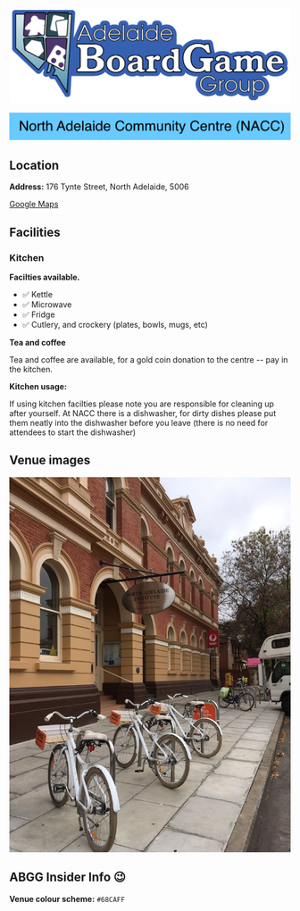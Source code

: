 ![ABGG Logo](/ABGG_Logo.png)

![](/images/venue-stripe-nacc.png)

## Location
**Address:** 176 Tynte Street, North Adelaide, 5006 

[Google Maps](https://goo.gl/maps/BVxtV4zcFoB5tQgg6)

## Facilities

### Kitchen

**Facilties available.**

- ✅ Kettle
- ✅ Microwave
- ✅ Fridge
- ✅ Cutlery, and crockery (plates, bowls, mugs, etc)

**Tea and coffee**

Tea and coffee are available, for a gold coin donation to the centre -- pay in the kitchen.

**Kitchen usage:**

If using kitchen facilties please note you are responsible for cleaning up after yourself.
At NACC there is a dishwasher, for dirty dishes please put them neatly into the dishwasher before you leave (there is no need for attendees to start the dishwasher)

## Venue images

![North Adelaide Community Centre Image](/images/venue-nacc.jpg)

## ABGG Insider Info 😉

**Venue colour scheme:** `#68CAFF`
